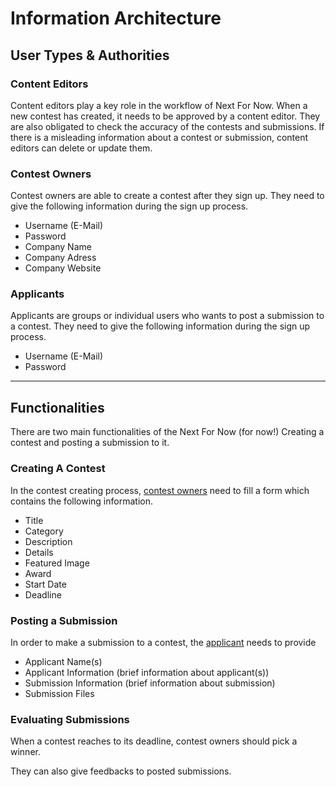 # Information Architecture

## User Types & Authorities

### Content Editors
Content editors play a key role in the workflow of Next For Now. When a new contest has created, it needs to be approved by a content editor. They are also obligated to check the accuracy of the contests and submissions. If there is a misleading information about a contest or submission, content editors can delete or update them.

### Contest Owners
Contest owners are able to create a contest after they sign up. They need to give the following information during the sign up process.
- Username (E-Mail)
- Password
- Company Name
- Company Adress
- Company Website

### Applicants
Applicants are groups or individual users who wants to post a submission to a contest. They need to give the following information during the sign up process.
- Username (E-Mail)
- Password

---

## Functionalities
There are two main functionalities of the Next For Now (for now!)
Creating a contest and posting a submission to it.

### Creating A Contest
In the contest creating process, [contest owners](#contest-owners) need to fill a form which contains the following information.
- Title
- Category
- Description
- Details
- Featured Image
- Award
- Start Date
- Deadline

### Posting a Submission
In order to make a submission to a contest, the [applicant](#applicants) needs to provide
- Applicant Name(s)
- Applicant Information (brief information about applicant(s))
- Submission Information (brief information about submission)
- Submission Files

### Evaluating Submissions
When a contest reaches to its deadline, contest owners should pick a winner. 

They can also give feedbacks to posted submissions.
